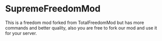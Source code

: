 # SupremeFreedomMod

This is a freedom mod forked from TotalFreedomMod but has more commands and better quality, also you are free to fork our mod and use it for your server.
